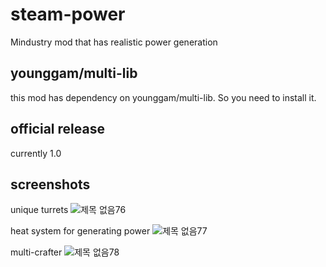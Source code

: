 # steam-power
Mindustry mod that has realistic power generation

younggam/multi-lib
------------------
this mod has dependency on younggam/multi-lib. So you need to install it.

official release
----------------
currently 1.0

screenshots
-----------
unique turrets
![제목 없음76](https://user-images.githubusercontent.com/61054554/80092206-56275780-859d-11ea-9512-54abb9bcc844.png)

heat system for generating power
![제목 없음77](https://user-images.githubusercontent.com/61054554/80092198-53c4fd80-859d-11ea-832d-4334fb1c493a.png)

multi-crafter
![제목 없음78](https://user-images.githubusercontent.com/61054554/80092210-56bfee00-859d-11ea-9b38-e8664ea57264.png)
